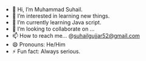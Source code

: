- 👋 Hi, I’m Muhammad Suhail.
- 👀 I’m interested in learning new things.
- 🌱 I’m currently learning Java script.
- 💞️ I’m looking to collaborate on ...
- 📫 How to reach me... @suhailgujjar52@gmail.com
- 😄 Pronouns: He/Him
- ⚡ Fun fact: Always serious.

<!---
suhail9897-bit/suhail9897-bit is a ✨ special ✨ repository because its `README.md` (this file) appears on your GitHub profile.
You can click the Preview link to take a look at your changes.
--->
